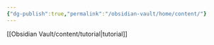 ```yaml
---
{"dg-publish":true,"permalink":"/obsidian-vault/home/content/"}
---
```


[[Obsidian Vault/content/tutorial\|tutorial]]
